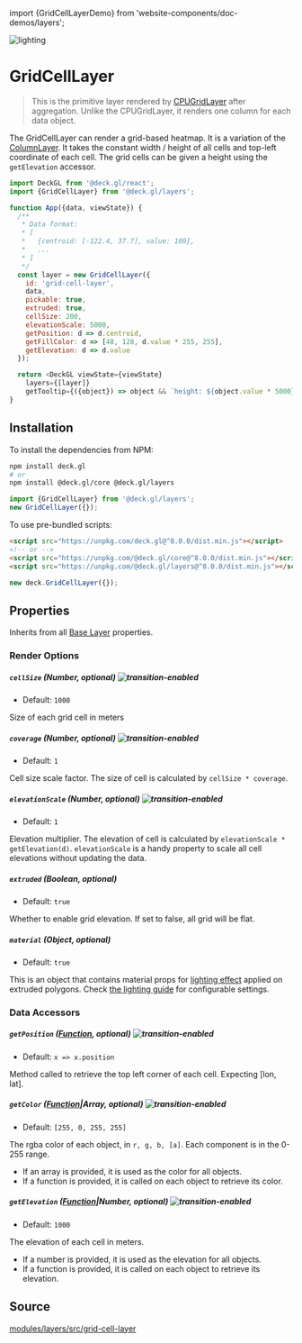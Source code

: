 import {GridCellLayerDemo} from 'website-components/doc-demos/layers';

<GridCellLayerDemo />

<p class="badges">
  <img src="https://img.shields.io/badge/lighting-yes-blue.svg?style=flat-square" alt="lighting" />
</p>

# GridCellLayer

> This is the primitive layer rendered by [CPUGridLayer](/docs/api-reference/aggregation-layers/cpu-grid-layer.md) after aggregation. Unlike the CPUGridLayer, it renders one column for each data object.

The GridCellLayer can render a grid-based heatmap.
It is a variation of the [ColumnLayer](/docs/api-reference/geo-layers/column-layer.md).
It takes the constant width / height of all cells and top-left coordinate of
each cell. The grid cells can be given a height using the `getElevation` accessor.

```js
import DeckGL from '@deck.gl/react';
import {GridCellLayer} from '@deck.gl/layers';

function App({data, viewState}) {
  /**
   * Data format:
   * [
   *   {centroid: [-122.4, 37.7], value: 100},
   *   ...
   * ]
   */
  const layer = new GridCellLayer({
    id: 'grid-cell-layer',
    data,
    pickable: true,
    extruded: true,
    cellSize: 200,
    elevationScale: 5000,
    getPosition: d => d.centroid,
    getFillColor: d => [48, 128, d.value * 255, 255],
    getElevation: d => d.value
  });

  return <DeckGL viewState={viewState}
    layers={[layer]}
    getTooltip={({object}) => object && `height: ${object.value * 5000}m`} />;
}
```


## Installation

To install the dependencies from NPM:

```bash
npm install deck.gl
# or
npm install @deck.gl/core @deck.gl/layers
```

```js
import {GridCellLayer} from '@deck.gl/layers';
new GridCellLayer({});
```

To use pre-bundled scripts:

```html
<script src="https://unpkg.com/deck.gl@^8.0.0/dist.min.js"></script>
<!-- or -->
<script src="https://unpkg.com/@deck.gl/core@^8.0.0/dist.min.js"></script>
<script src="https://unpkg.com/@deck.gl/layers@^8.0.0/dist.min.js"></script>
```

```js
new deck.GridCellLayer({});
```


## Properties

Inherits from all [Base Layer](/docs/api-reference/core/layer.md) properties.

### Render Options

##### `cellSize` (Number, optional) ![transition-enabled](https://img.shields.io/badge/transition-enabled-green.svg?style=flat-square")

* Default: `1000`

Size of each grid cell in meters

##### `coverage` (Number, optional) ![transition-enabled](https://img.shields.io/badge/transition-enabled-green.svg?style=flat-square")

* Default: `1`

Cell size scale factor. The size of cell is calculated by
`cellSize * coverage`.

##### `elevationScale` (Number, optional) ![transition-enabled](https://img.shields.io/badge/transition-enabled-green.svg?style=flat-square")

* Default: `1`

Elevation multiplier. The elevation of cell is calculated by
`elevationScale * getElevation(d)`. `elevationScale` is a handy property
to scale all cell elevations without updating the data.

##### `extruded` (Boolean, optional)

* Default: `true`

Whether to enable grid elevation. If set to false, all grid will be flat.

##### `material` (Object, optional)

* Default: `true`

This is an object that contains material props for [lighting effect](/docs/api-reference/core/lighting-effect.md) applied on extruded polygons.
Check [the lighting guide](/docs/developer-guide/using-lighting.md#constructing-a-material-instance) for configurable settings.

### Data Accessors

##### `getPosition` ([Function](/docs/developer-guide/using-layers.md#accessors), optional) ![transition-enabled](https://img.shields.io/badge/transition-enabled-green.svg?style=flat-square")

* Default: `x => x.position`

Method called to retrieve the top left corner of each cell.
Expecting [lon, lat].

##### `getColor` ([Function](/docs/developer-guide/using-layers.md#accessors)|Array, optional) ![transition-enabled](https://img.shields.io/badge/transition-enabled-green.svg?style=flat-square")

* Default: `[255, 0, 255, 255]`

The rgba color of each object, in `r, g, b, [a]`. Each component is in the 0-255 range.

* If an array is provided, it is used as the color for all objects.
* If a function is provided, it is called on each object to retrieve its color.

##### `getElevation` ([Function](/docs/developer-guide/using-layers.md#accessors)|Number, optional) ![transition-enabled](https://img.shields.io/badge/transition-enabled-green.svg?style=flat-square")

* Default: `1000`

The elevation of each cell in meters.

* If a number is provided, it is used as the elevation for all objects.
* If a function is provided, it is called on each object to retrieve its elevation.


## Source

[modules/layers/src/grid-cell-layer](https://github.com/visgl/deck.gl/tree/8.2-release/modules/layers/src/column-layer/grid-cell-layer.js)

